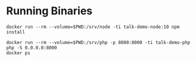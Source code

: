 # Running Binaries

```
docker run --rm --volume=$PWD:/srv/node -ti talk-demo-node:10 npm install
```

```
docker run --rm --volume=$PWD:/srv/php -p 8000:8000 -ti talk-demo-php php -S 0.0.0.0:8000
docker ps
```

